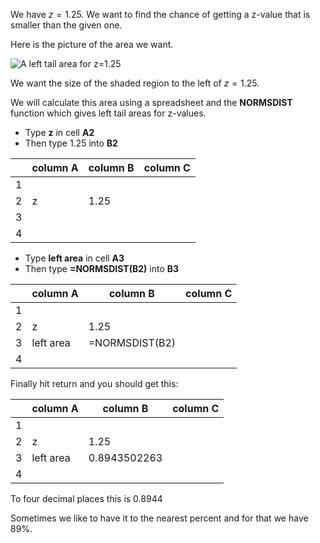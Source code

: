 We have $z = 1.25$. We want to find the chance of getting a z-value that is
smaller than the given one.  

Here is the picture of the area we want. 

![A left tail area for $z=1.25$](https://statplosion-api-x5isouofzq-uk.a.run.app/stdlefttail?z=1.25)

We want the size of the shaded region to the left of $z=1.25$.  

We will calculate this area using a spreadsheet and the **NORMSDIST** function
which gives left tail areas for z-values. 

- Type **z** in cell **A2** 
- Then type $1.25$ into **B2**

|     |    column A    |    column B    |    column C    |
|-----|----------------|----------------|----------------|
|  1  |                |                |                |
|  2  |      z         |   1.25        |                |
|  3  |                |                |                |
|  4  |                |                |                |


- Type **left area** in cell **A3** 
- Then type **=NORMSDIST(B2)** into **B3**

|     |    column A    |    column B    |    column C    |
|-----|----------------|----------------|----------------|
|  1  |                |                |                |
|  2  |      z         |   1.25        |                |
|  3  |     left area  | =NORMSDIST(B2) |                |
|  4  |                |                |                |


Finally hit return and you should get this:

|     |    column A    |    column B    |    column C    |
|-----|----------------|----------------|----------------|
|  1  |                |                |                |
|  2  |      z         |   1.25        |                |
|  3  |     left area  | 0.8943502263   |                |
|  4  |                |                |                |


To four decimal places this is $0.8944$

Sometimes we like to have it to the nearest percent and for that we have 
$89\%$.
